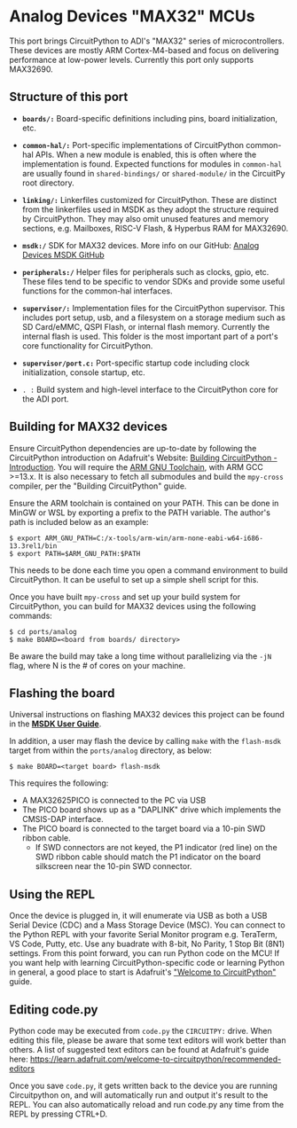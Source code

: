 # Analog Devices "MAX32" MCUs

This port brings CircuitPython to ADI's "MAX32" series of microcontrollers. These devices are mostly ARM Cortex-M4-based and focus on delivering performance at low-power levels. Currently this port only supports MAX32690.

## Structure of this port

- **`boards/:`** Board-specific definitions including pins, board initialization, etc.
- **`common-hal/:`** Port-specific implementations of CircuitPython common-hal APIs. When a new module is enabled, this is often where the implementation is found. Expected functions for modules in `common-hal` are usually found in `shared-bindings/` or `shared-module/` in the CircuitPy root directory.
- **`linking/:`** Linkerfiles customized for CircuitPython. These are distinct from the linkerfiles used in MSDK as they adopt the structure required by CircuitPython. They may also omit unused features and memory sections, e.g. Mailboxes, RISC-V Flash, & Hyperbus RAM for MAX32690.
- **`msdk:/`** SDK for MAX32 devices. More info on our GitHub: [Analog Devices MSDK GitHub](https://github.com/analogdevicesinc/msdk)
- **`peripherals:/`** Helper files for peripherals such as clocks, gpio, etc. These files tend to be specific to vendor SDKs and provide some useful functions for the common-hal interfaces.
- **`supervisor/:`** Implementation files for the CircuitPython supervisor. This includes port setup, usb, and a filesystem on a storage medium such as SD Card/eMMC, QSPI Flash, or internal flash memory. Currently the internal flash is used. This folder is the most important part of a port's core functionality for CircuitPython.
- **`supervisor/port.c:`** Port-specific startup code including clock initialization, console startup, etc.

- `. :` Build system and high-level interface to the CircuitPython core for the ADI port.

## Building for MAX32 devices

Ensure CircuitPython dependencies are up-to-date by following the CircuitPython introduction on Adafruit's Website: [Building CircuitPython - Introduction](https://learn.adafruit.com/building-circuitpython/introduction). You will require the [ARM GNU Toolchain](https://developer.arm.com/downloads/-/arm-gnu-toolchain-downloads), with ARM GCC >=13.x. It is also necessary to fetch all submodules and build the `mpy-cross` compiler, per the "Building CircuitPython" guide.

Ensure the ARM toolchain is contained on your PATH. This can be done in MinGW or WSL by exporting a prefix to the PATH variable. The author's path is included below as an example:

    $ export ARM_GNU_PATH=C:/x-tools/arm-win/arm-none-eabi-w64-i686-13.3rel1/bin
    $ export PATH=$ARM_GNU_PATH:$PATH

This needs to be done each time you open a command environment to build CircuitPython. It can be useful to set up a simple shell script for this.

Once you have built `mpy-cross` and set up your build system for CircuitPython, you can build for MAX32 devices using the following commands:

    $ cd ports/analog
    $ make BOARD=<board from boards/ directory>

Be aware the build may take a long time without parallelizing via the `-jN` flag, where N is the # of cores on your machine.

## Flashing the board

Universal instructions on flashing MAX32 devices this project can be found in the **[MSDK User Guide](https://analogdevicesinc.github.io/msdk/USERGUIDE/)**.

In addition, a user may flash the device by calling `make` with the `flash-msdk` target from within the `ports/analog` directory, as below:

```
$ make BOARD=<target board> flash-msdk
```

This requires the following:
- A MAX32625PICO is connected to the PC via USB
- The PICO board shows up as a "DAPLINK" drive which implements the CMSIS-DAP interface.
- The PICO board is connected to the target board via a 10-pin SWD ribbon cable.
  - If SWD connectors are not keyed, the P1 indicator (red line) on the SWD ribbon cable should match the P1 indicator on the board silkscreen near the 10-pin SWD connector.

## Using the REPL

Once the device is plugged in, it will enumerate via USB as both a USB Serial Device (CDC) and a Mass Storage Device (MSC). You can connect to the Python REPL with your favorite Serial Monitor program e.g. TeraTerm, VS Code, Putty, etc. Use any buadrate with 8-bit, No Parity, 1 Stop Bit (8N1) settings. From this point forward, you can run Python code on the MCU! If you want help with learning CircuitPython-specific code or learning Python in general, a good place to start is Adafruit's ["Welcome to CircuitPython"](https://learn.adafruit.com/welcome-to-circuitpython/) guide.

## Editing code.py

Python code may be executed from `code.py` the `CIRCUITPY:` drive. When editing this file, please be aware that some text editors will work better than others. A list of suggested text editors can be found at Adafruit's guide here: https://learn.adafruit.com/welcome-to-circuitpython/recommended-editors

Once you save `code.py`, it gets written back to the device you are running Circuitpython on, and will automatically run and output it's result to the REPL. You can also automatically reload and run code.py any time from the REPL by pressing CTRL+D.
